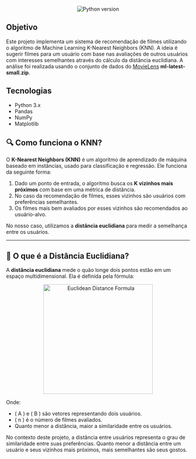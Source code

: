 <p align="center">
  <img src="https://img.shields.io/badge/python-3.11+-blue" alt="Python version" />
</p>

## Objetivo
Este projeto implementa um sistema de recomendação de filmes utilizando o algoritmo de Machine Learning K-Nearest Neighbors (KNN). A ideia é sugerir filmes para um usuário com base nas avaliações de outros usuários com interesses semelhantes através do cálculo da distância euclidiana. 
A análise foi realizada usando o conjunto de dados do [MovieLens](https://grouplens.org/datasets/movielens/latest/) **ml-latest-small.zip**.

## Tecnologias
- Python 3.x
- Pandas
- NumPy
- Matplotlib

## 🔍 Como funciona o KNN?  

O **K-Nearest Neighbors (KNN)** é um algoritmo de aprendizado de máquina baseado em instâncias, usado para classificação e regressão. Ele funciona da seguinte forma:  

1. Dado um ponto de entrada, o algoritmo busca os **K vizinhos mais próximos** com base em uma métrica de distância.  
2. No caso da recomendação de filmes, esses vizinhos são usuários com preferências semelhantes.  
3. Os filmes mais bem avaliados por esses vizinhos são recomendados ao usuário-alvo.  

No nosso caso, utilizamos a **distância euclidiana** para medir a semelhança entre os usuários.  

---

## 📏 O que é a Distância Euclidiana?  

A **distância euclidiana** mede o quão longe dois pontos estão em um espaço multidimensional. Ela é definida pela fórmula:  

<div align="center">
  <img src="https://github.com/user-attachments/assets/6ceac1af-6b79-4246-a262-45bfba86b4b6" alt="Euclidean Distance Formula" width="300">
</div>


Onde:  
- \( A \) e \( B \) são vetores representando dois usuários.  
- \( n \) é o número de filmes avaliados.  
- Quanto menor a distância, maior a similaridade entre os usuários.  

No contexto deste projeto, a distância entre usuários representa o grau de similaridade entre suas preferências. Quanto menor a distância entre um usuário e seus vizinhos mais próximos, mais semelhantes são seus gostos.
